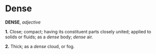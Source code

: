 # Dense

**DENSE**, _adjective_

**1.** Close; compact; having its constituent parts closely united; applied to solids or fluids; as a _dense_ body; _dense_ air.

**2.** Thick; as a _dense_ cloud, or fog.